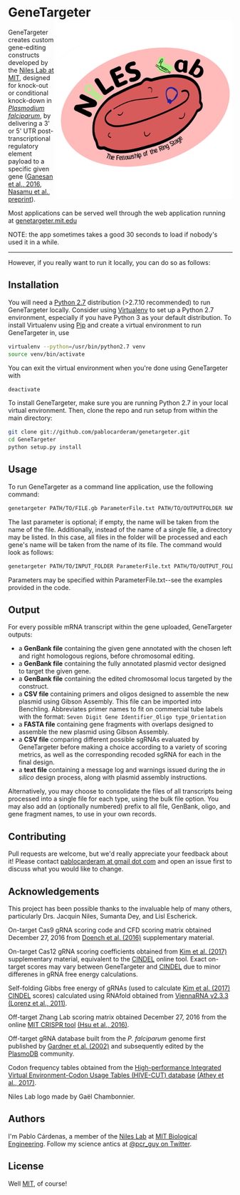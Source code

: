 # GeneTargeter <img align="right" src="static/assets/Logo_NilesLab_GC.png" width="400px" title="Niles Lab Logo">

GeneTargeter creates custom gene-editing constructs developed by the [Niles Lab at MIT](http://web.mit.edu/nileslab/), designed for knock-out or conditional knock-down in [_Plasmodium falciparum_](http://www.who.int/mediacentre/factsheets/fs094/en/),  by delivering a 3' or 5' UTR post-transcriptional regulatory element payload to a specific given gene ([Ganesan et al., 2016](https://dx.doi.org/10.1038%2Fncomms10727), [Nasamu et al., preprint](https://doi.org/10.1101/816504)).

Most applications can be served well through the web application running at [genetargeter.mit.edu](genetargeter.mit.edu)

NOTE: the app sometimes takes a good 30 seconds to load if nobody's used it in a while.

___

However, if you really want to run it locally, you can do so as follows:

## Installation

You will need a [Python 2.7](https://www.python.org/downloads/release/python-2716/) distribution (>2.7.10 recommended) to run GeneTargeter locally. Consider using [Virtualenv](https://virtualenv.pypa.io) to set up a Python 2.7 environment, especially if you have Python 3 as your default distribution. To install Virtualenv using [Pip](https://pip.pypa.io) and create a virtual environment to run GeneTargeter in, use

```bash
virtualenv --python=/usr/bin/python2.7 venv
source venv/bin/activate
```

You can exit the virtual environment when you're done using GeneTargeter with
```bash
deactivate
```

To install GeneTargeter, make sure you are running Python 2.7 in your local virtual environment. Then, clone the repo and run setup from within the main directory:

```bash
git clone git://github.com/pablocarderam/genetargeter.git
cd GeneTargeter
python setup.py install
```

## Usage

To run GeneTargeter as a command line application, use the following command:

```bash
genetargeter PATH/TO/FILE.gb ParameterFile.txt PATH/TO/OUTPUTFOLDER NAME_OF_GENE
```

The last parameter is optional; if empty, the name will be taken from the name of the file. Additionally, instead of the name of a single file, a directory may be listed. In this case, all files in the folder will be processed and each gene's name will be taken from the name of its file. The command would look as follows:

```bash
genetargeter PATH/TO/INPUT_FOLDER ParameterFile.txt PATH/TO/OUTPUT_FOLDER
```

Parameters may be specified within ParameterFile.txt--see the examples provided in the code.

## Output
For every possible mRNA transcript within the gene uploaded, GeneTargeter outputs:

- a **GenBank file** containing the given gene annotated with the chosen left and right homologous regions, before chromosomal editing.
- a **GenBank file** containing the fully annotated plasmid vector designed to target the given gene.
- a **GenBank file** containing the edited chromosomal locus targeted by the construct.
- a **CSV file** containing primers and oligos designed to assemble the new plasmid using Gibson Assembly. This file can be imported into Benchling. Abbreviates primer names to fit on commercial tube labels with the format:
```Seven Digit Gene Identifier_Oligo type_Orientation```
- a **FASTA file** containing gene fragments with overlaps designed to assemble the new plasmid using Gibson Assembly.
- a **CSV file** comparing different possible sgRNAs evaluated by GeneTargeter before making a choice according to a variety of scoring metrics, as well as the corresponding recoded sgRNA for each in the final design.
- a **text file** containing a message log and warnings issued during the _in silico_ design process, along with plasmid assembly instructions.

Alternatively, you may choose to consolidate the files of all transcripts being processed into a single file for each type, using the bulk file option.
You may also add an (optionally numbered) prefix to all file, GenBank, oligo, and gene fragment names, to use in your own records.

## Contributing
Pull requests are welcome, but we'd really appreciate your feedback about it! Please contact [pablocarderam at gmail dot com](pablocarderam@gmail.com) and open an issue first to discuss what you would like to change.

## Acknowledgements
This project has been possible thanks to the invaluable help of many others, particularly Drs. Jacquin Niles, Sumanta Dey, and Lisl Escherick.

On-target Cas9 gRNA scoring code and CFD scoring matrix obtained December 27, 2016 from [Doench et al. (2016)](https://dx.doi.org/10.1038/nbt.3437) supplementary material.

On-target Cas12 gRNA scoring coefficients obtained from [Kim et al. (2017)](https://dx.doi.org/10.1038/nmeth.4104) supplementary material, equivalent to the [CINDEL](http://big.hanyang.ac.kr/cindel/) online tool. Exact on-target scores may vary between GeneTargeter and [CINDEL](http://big.hanyang.ac.kr/cindel/) due to minor differenes in gRNA free energy calculations.

Self-folding Gibbs free energy of gRNAs (used to calculate [Kim et al. (2017)](https://dx.doi.org/10.1038/nmeth.4104) [CINDEL](http://big.hanyang.ac.kr/cindel/) scores) calculated using RNAfold obtained from [ViennaRNA v2.3.3](http://www.tbi.univie.ac.at/RNA/index.html) [(Lorenz et al., 2011)](https://dx.doi.org/10.1186/1748-7188-6-26).

Off-target Zhang Lab scoring matrix obtained December 27, 2016 from the online [MIT CRISPR tool](http://crispr.mit.edu/about) [(Hsu et al., 2016)](https://dx.doi.org/10.1038/nbt.2647).

Off-target gRNA database built from the _P. falciparum_ genome first published by [ Gardner et al. (2002)](https://dx.doi.org/10.1038/nature01097) and subsequently edited by the [PlasmoDB](http://plasmodb.org/plasmo/) community.

Codon frequency tables obtained from the [High-performance Integrated Virtual Environment-Codon Usage Tables (HIVE-CUT) database](https://hive.biochemistry.gwu.edu/cuts/about) [(Athey et al., 2017)](https://dx.doi.org/10.1186/s12859-017-1793-7).

Niles Lab logo made by Gaël Chambonnier.


## Authors

I'm Pablo Cárdenas, a member of the [Niles Lab](http://web.mit.edu/nileslab/) at [MIT Biological Engineering](be.mit.edu). Follow my science antics at [@pcr_guy on Twitter](https://twitter.com/pcr_guy).

## License
Well [MIT](https://choosealicense.com/licenses/mit/), of course!
